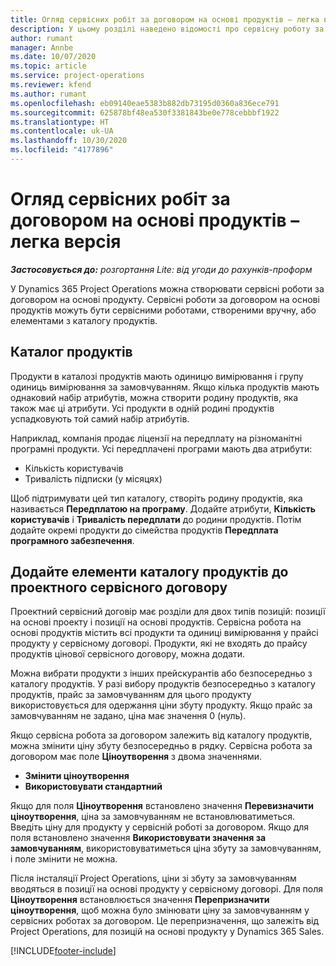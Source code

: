 ```yaml
---
title: Огляд сервісних робіт за договором на основі продуктів – легка версія
description: У цьому розділі наведено відомості про сервісну роботу за договором на основі продукту.
author: rumant
manager: Annbe
ms.date: 10/07/2020
ms.topic: article
ms.service: project-operations
ms.reviewer: kfend
ms.author: rumant
ms.openlocfilehash: eb09140eae5383b882db73195d0360a836ece791
ms.sourcegitcommit: 625878bf48ea530f3381843be0e778cebbbf1922
ms.translationtype: HT
ms.contentlocale: uk-UA
ms.lasthandoff: 10/30/2020
ms.locfileid: "4177896"
---
```

# <a name="product-based-contract-lines-overview---lite"></a>Огляд сервісних робіт за договором на основі продуктів – легка версія

_**Застосовується до:** розгортання Lite: від угоди до рахунків-проформ_

У Dynamics 365 Project Operations можна створювати сервісні роботи за договором на основі продукту. Сервісні роботи за договором на основі продуктів можуть бути сервісними роботами, створеними вручну, або елементами з каталогу продуктів.

## <a name="product-catalog"></a>Каталог продуктів

Продукти в каталозі продуктів мають одиницю вимірювання і групу одиниць вимірювання за замовчуванням. Якщо кілька продуктів мають однаковий набір атрибутів, можна створити родину продуктів, яка також має ці атрибути. Усі продукти в одній родині продуктів успадковують той самий набір атрибутів.

Наприклад, компанія продає ліцензії на передплату на різноманітні програмні продукти. Усі передплачені програми мають два атрибути:

- Кількість користувачів
- Тривалість підписки (у місяцях)

Щоб підтримувати цей тип каталогу, створіть родину продуктів, яка називається **Передплатою на програму**. Додайте атрибути, **Кількість користувачів** і **Тривалість передплати** до родини продуктів. Потім додайте окремі продукти до сімейства продуктів **Передплата програмного забезпечення**.

## <a name="add-product-catalog-items-to-a-project-contract"></a>Додайте елементи каталогу продуктів до проектного сервісного договору

Проектний сервісний договір має розділи для двох типів позицій: позиції на основі проекту і позиції на основі продуктів. Сервісна робота на основі продуктів містить всі продукти та одиниці вимірювання у прайсі продукту у сервісному договорі. Продукти, які не входять до прайсу продуктів цінової сервісного договору, можна додати.

Можна вибрати продукти з інших прейскурантів або безпосередньо з каталогу продуктів. У разі вибору продуктів безпосередньо з каталогу продуктів, прайс за замовчуванням для цього продукту використовується для одержання ціни збуту продукту. Якщо прайс за замовчуванням не задано, ціна має значення 0 (нуль).

Якщо сервісна робота за договором залежить від каталогу продуктів, можна змінити ціну збуту безпосередньо в рядку. Сервісна робота за договором має поле **Ціноутворення** з двома значеннями.

- **Змінити ціноутворення**
- **Використовувати стандартний**

Якщо для поля **Ціноутворення** встановлено значення **Перевизначити ціноутворення**, ціна за замовчуванням не встановлюватиметься. Введіть ціну для продукту у сервісній роботі за договором. Якщо для поля встановлено значення **Використовувати значення за замовчуванням**, використовуватиметься ціна збуту за замовчуванням, і поле змінити не можна.

Після інсталяції Project Operations, ціни зі збуту за замовчуванням вводяться в позиції на основі продукту у сервісному договорі. Для поля **Ціноутворення** встановлюється значення **Перепризначити ціноутворення**, щоб можна було змінювати ціну за замовчуванням у сервісних роботах за договором. Це перепризначення, що залежіть від Project Operations, для позицій на основі продукту у Dynamics 365 Sales.


[!INCLUDE[footer-include](../../includes/footer-banner.md)]